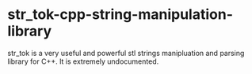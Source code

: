 # str_tok-cpp-string-manipulation-library
str_tok is a very useful and powerful stl strings manipluation and parsing library for C++. It is extremely undocumented.
